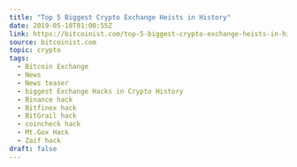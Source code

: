 ```yaml
---
title: "Top 5 Biggest Crypto Exchange Heists in History"
date: 2019-05-10T01:00:55Z
link: https://bitcoinist.com/top-5-biggest-crypto-exchange-heists-in-history/?utm_medium=RSS&utm_source=news.12bit.vn
source: bitcoinist.com
topic: crypto
tags:
  - Bitcoin Exchange
  - News
  - News teaser
  - biggest Exchange Hacks in Crypto History
  - Binance hack
  - Bitfinex hack
  - BitGrail hack
  - coincheck hack
  - Mt.Gox Hack
  - Zaif hack
draft: false
---
```

